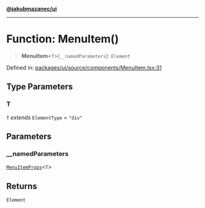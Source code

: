 [**@jakubmazanec/ui**](../README.md)

---

# Function: MenuItem()

> **MenuItem**\<`T`\>(`__namedParameters`): `Element`

Defined in:
[packages/ui/source/components/MenuItem.tsx:31](https://github.com/jakubmazanec/tools/blob/5907d31a071e860d7db8b8a00f698d18fe23e18a/packages/ui/source/components/MenuItem.tsx#L31)

## Type Parameters

### T

`T` _extends_ `ElementType` = `"div"`

## Parameters

### \_\_namedParameters

[`MenuItemProps`](../type-aliases/MenuItemProps.md)\<`T`\>

## Returns

`Element`
